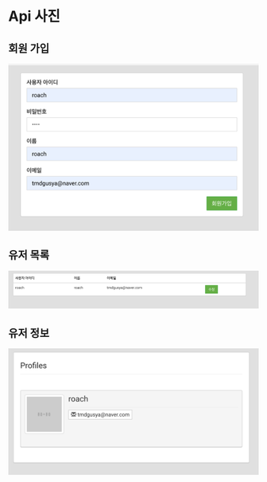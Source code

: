 # Api 사진

## 회원 가입
![회원가입](img/img.png)

## 유저 목록
![유저 목록](img/img_1.png)

## 유저 정보
![유저 정보](img/img_2.png)
